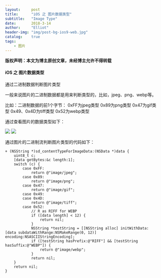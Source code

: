 ```yaml
---
layout:     post
title:      "iOS 之 图片数据类型"
subtitle:   "Image Type"
date:       2018-3-14
author:     "Elliot"
header-img: "img/post-bg-ios9-web.jpg"
catalog:    true
tags:
    - 图片
---
```


**版权声明：本文为博主原创文章，未经博主允许不得转载**

#### iOS 之 图片数据类型

通过二进制数据判断图片类型

一般来说图片的二进制数据都是用来判断类型的，比如，jpeg、png、webp等。

比如：二进制数据的前1个字节：
0xFF为jpeg类型
0x89为png类型
0x47为gif类型
0x49、0x4D为tiff类型
0x52为webp类型

通过查看图片的数据类型如下：

<img src="https://Elliotsomething.GitHub.io/images/imagetype-01.png">
<img src="https://Elliotsomething.GitHub.io/images/imagetype-02.png">

通过图片的二进制流判断图片类型的代码如下：
```objective_c
+ (NSString *)sd_contentTypeForImageData:(NSData *)data {
    uint8_t c;
    [data getBytes:&c length:1];
    switch (c) {
        case 0xFF:
            return @"image/jpeg";
        case 0x89:
            return @"image/png";
        case 0x47:
            return @"image/gif";
        case 0x49:
        case 0x4D:
            return @"image/tiff";
        case 0x52:
            // R as RIFF for WEBP
            if ([data length] < 12) {
                return nil;
            }
            NSString *testString = [[NSString alloc] initWithData:[data subdataWithRange:NSMakeRange(0, 12)] encoding:NSASCIIStringEncoding];
            if ([testString hasPrefix:@"RIFF"] && [testString hasSuffix:@"WEBP"]) {
                return @"image/webp";
            }
            return nil;
    }
    return nil;
}

```
